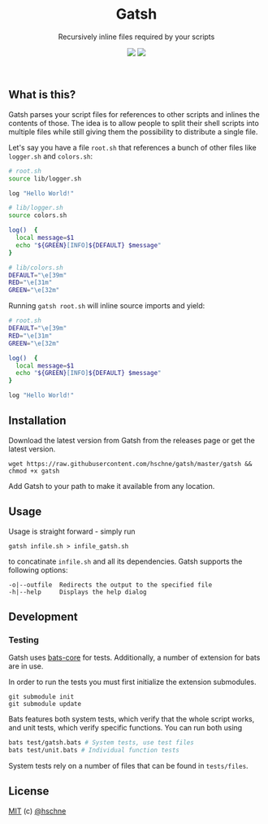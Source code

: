 <h1 align="center">Gatsh</h1> 
<p align="center">Recursively inline files required by your scripts</p>

<p align="center">
<a href="https://forthebadge.com"><img src="https://forthebadge.com/images/badges/built-with-science.svg"></a>
<a href="https://forthebadge.com"><img src="https://forthebadge.com/images/badges/for-you.svg"></a>
</p>

<br>

## What is this? 

Gatsh parses your script files for references to other scripts and inlines the contents of those. The idea is to allow people to split their shell scripts into multiple files while still giving them the possibility to distribute a single file. 

Let's say you have a file `root.sh` that references a bunch of other files like `logger.sh` and `colors.sh`: 

```bash
# root.sh
source lib/logger.sh

log "Hello World!"

# lib/logger.sh
source colors.sh

log()  {
  local message=$1
  echo "${GREEN}[INFO]${DEFAULT} $message"
}

# lib/colors.sh
DEFAULT="\e[39m"
RED="\e[31m"
GREEN="\e[32m"
```

Running `gatsh root.sh` will inline source imports and yield:

```bash
# root.sh
DEFAULT="\e[39m"
RED="\e[31m"
GREEN="\e[32m"

log()  {
  local message=$1
  echo "${GREEN}[INFO]${DEFAULT} $message"
}

log "Hello World!"
```

## Installation

Download the latest version from Gatsh from the releases page or get the latest version. 

```
wget https://raw.githubusercontent.com/hschne/gatsh/master/gatsh && chmod +x gatsh
```

Add Gatsh to your path to make it available from any location.

## Usage

Usage is straight forward - simply run

```
gatsh infile.sh > infile_gatsh.sh
```

to concatinate `infile.sh` and all its dependencies. Gatsh supports the following options:

```
-o|--outfile  Redirects the output to the specified file
-h|--help     Displays the help dialog
```

## Development

### Testing

Gatsh uses [bats-core](https://github.com/bats-core/bats-core) for tests. Additionally, a number of extension for bats are in use.

In order to run the tests you must first initialize the extension submodules. 

```
git submodule init
git submodule update
```

Bats features both system tests, which verify that the whole script works, and unit tests, which verify specific functions. You can run both using

```bash
bats test/gatsh.bats # System tests, use test files
bats test/unit.bats # Individual function tests
```

System tests rely on a number of files that can be found in `tests/files`.

## License

[MIT](LICENSE) (c) [@hschne](https://github.com/hschne)
